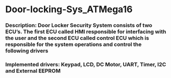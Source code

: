 # Door-locking-Sys_ATMega16
### Description: Door Locker Security System consists of two ECU’s. The first ECU called HMI responsible for interfacing with the user and the second ECU called control ECU which is responsible for the system operations and control the following drivers
### Implemented drivers: Keypad, LCD, DC Motor, UART, Timer, I2C and External EEPROM
